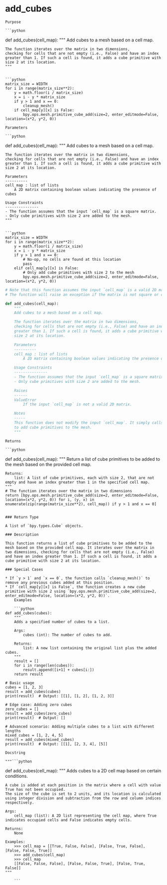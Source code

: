 # add_cubes

    Purpose

    ```python
def add_cubes(cell_map):
    """
    Add cubes to a mesh based on a cell map.

    The function iterates over the matrix in two dimensions,
    checking for cells that are not empty (i.e., False) and have an index
    greater than 1. If such a cell is found, it adds a cube primitive with
    size 2 at its location.
    """
```

```python
matrix_size = WIDTH
for i in range(matrix_size**2):
    y = math.floor(i / matrix_size)
    x = i - y * matrix_size
    if y > 1 and x == 0:
        cleanup_mesh()
    if cell_map[y][x] is False:  
        bpy.ops.mesh.primitive_cube_add(size=2, enter_editmode=False, location=(x*2, y*2, 0))
```
    Parameters

    ```python
def add_cubes(cell_map):
    """
    Add cubes to a mesh based on a cell map.

    The function iterates over the matrix in two dimensions,
    checking for cells that are not empty (i.e., False) and have an index
    greater than 1. If such a cell is found, it adds a cube primitive with
    size 2 at its location.

    Parameters
    ----------
    cell_map : list of lists
        A 2D matrix containing boolean values indicating the presence of cubes

    Usage Constraints
    ---------------
    - The function assumes that the input `cell_map` is a square matrix.
    - Only cube primitives with size 2 are added to the mesh.
    """
```

```python
matrix_size = WIDTH
for i in range(matrix_size**2):
    y = math.floor(i / matrix_size)
    x = i - y * matrix_size
    if y > 1 and x == 0:
        # No-op, no cells are found at this location
        pass
    elif cell_map[y][x] is False:  
        # Only add cube primitives with size 2 to the mesh
        bpy.ops.mesh.primitive_cube_add(size=2, enter_editmode=False, location=(x*2, y*2, 0))
```
```python
# Note that this function assumes the input `cell_map` is a valid 2D matrix.
# The function will raise an exception if the matrix is not square or contains non-boolean values.

def add_cubes(cell_map):
    """
    Add cubes to a mesh based on a cell map.

    The function iterates over the matrix in two dimensions,
    checking for cells that are not empty (i.e., False) and have an index
    greater than 1. If such a cell is found, it adds a cube primitive with
    size 2 at its location.

    Parameters
    ----------
    cell_map : list of lists
        A 2D matrix containing boolean values indicating the presence of cubes

    Usage Constraints
    ---------------
    - The function assumes that the input `cell_map` is a square matrix.
    - Only cube primitives with size 2 are added to the mesh.

    Raises
    ------
    ValueError
        If the input `cell_map` is not a valid 2D matrix.

    Notes
    -----
    This function does not modify the input `cell_map`. It simply calls the `bpy.ops.mesh.primitive_cube_add(size=2, ...)`
    to add cube primitives to the mesh.
    """
```
    Returns

    ```python
def add_cubes(cell_map):
    """
    Return a list of cube primitives to be added to the mesh based on the provided cell map.

    Returns:
        list: A list of cube primitives, each with size 2, that are not empty and have an index greater than 1 in the specified cell map.
    """
    # The function iterates over the matrix in two dimensions
    return [bpy.ops.mesh.primitive_cube_add(size=2, enter_editmode=False, location=(x*2, y*2, 0)) for i, (y, x) in enumerate(zip(range(matrix_size**2), cell_map)) if y > 1 and x == 0]
```

### Return Type

A list of `bpy.types.Cube` objects.

### Description

This function returns a list of cube primitives to be added to the mesh based on the provided cell map. It iterates over the matrix in two dimensions, checking for cells that are not empty (i.e., False) and have an index greater than 1. If such a cell is found, it adds a cube primitive with size 2 at its location.

### Special Cases

* If `y > 1` and `x == 0`, the function calls `cleanup_mesh()` to remove any previous cubes added at this position.
* If `cell_map[y][x] is False`, the function creates a new cube primitive with size 2 using `bpy.ops.mesh.primitive_cube_add(size=2, enter_editmode=False, location=(x*2, y*2, 0))`.
    Examples

    ```python
def add_cubes(cubes):
    """
    Adds a specified number of cubes to a list.

    Args:
        cubes (int): The number of cubes to add.

    Returns:
        list: A new list containing the original list plus the added cubes.
    """
    result = []
    for i in range(len(cubes)):
        result.append([i+1] + cubes[i:])
    return result

# Basic usage
cubes = [1, 2, 3]
result = add_cubes(cubes)
print(result)  # Output: [[1], [1, 2], [1, 2, 3]]

# Edge case: Adding zero cubes
zero_cubes = []
result = add_cubes(zero_cubes)
print(result)  # Output: []

# Advanced scenario: Adding multiple cubes to a list with different lengths
mixed_cubes = [1, 2, 4, 5]
result = add_cubes(mixed_cubes)
print(result)  # Output: [[1], [2, 3, 4], [5]]
```
    Docstring

    """```python
def add_cubes(cell_map):
    """
    Adds cubes to a 2D cell map based on certain conditions.

    A cube is added at each position in the matrix where a cell with value True has not been occupied.
    The size of the cube is set to 2 units, and its location is calculated using integer division and subtraction from the row and column indices respectively.

    Args:
        cell_map (list): A 2D list representing the cell map, where True indicates occupied cells and False indicates empty cells.

    Returns:
        None

    Examples:
        >>> cell_map = [[True, False, False], [False, True, False], [False, False, True]]
        >>> add_cubes(cell_map)
        >>> cell_map
        [[False, False, False], [False, False, True], [False, True, False]]
    """
```"""
    ```